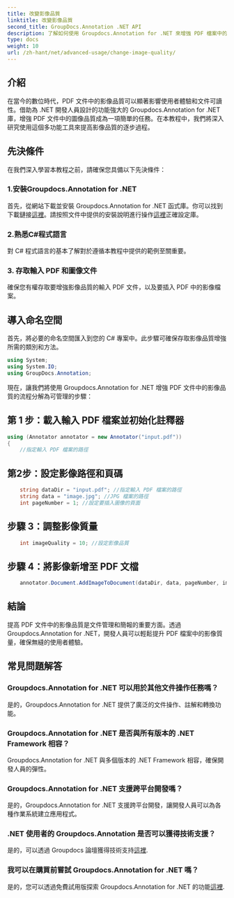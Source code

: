 ```yaml
---
title: 改變影像品質
linktitle: 改變影像品質
second_title: GroupDocs.Annotation .NET API
description: 了解如何使用 Groupdocs.Annotation for .NET 來增強 PDF 檔案中的影像品質。請遵循我們的逐步指南。
type: docs
weight: 10
url: /zh-hant/net/advanced-usage/change-image-quality/
---
```

## 介紹
在當今的數位時代，PDF 文件中的影像品質可以顯著影響使用者體驗和文件可讀性。借助為 .NET 開發人員設計的功能強大的 Groupdocs.Annotation for .NET 庫，增強 PDF 文件中的圖像品質成為一項簡單的任務。在本教程中，我們將深入研究使用這個多功能工具來提高影像品質的逐步過程。
## 先決條件
在我們深入學習本教程之前，請確保您具備以下先決條件：
### 1.安裝Groupdocs.Annotation for .NET
首先，從網站下載並安裝 Groupdocs.Annotation for .NET 函式庫。你可以找到下載鏈接[這裡](https://releases.groupdocs.com/annotation/net/)。請按照文件中提供的安裝說明進行操作[這裡](https://reference.groupdocs.com/annotation/net/)正確設定庫。
### 2.熟悉C#程式語言
對 C# 程式語言的基本了解對於遵循本教程中提供的範例至關重要。
### 3. 存取輸入 PDF 和圖像文件
確保您有權存取要增強影像品質的輸入 PDF 文件，以及要插入 PDF 中的影像檔案。

## 導入命名空間
首先，將必要的命名空間匯入到您的 C# 專案中。此步驟可確保存取影像品質增強所需的類別和方法。

```csharp
using System;
using System.IO;
using GroupDocs.Annotation;
```

現在，讓我們將使用 Groupdocs.Annotation for .NET 增強 PDF 文件中的影像品質的流程分解為可管理的步驟：
## 第 1 步：載入輸入 PDF 檔案並初始化註釋器
```csharp
using (Annotator annotator = new Annotator("input.pdf"))
{
    //指定輸入 PDF 檔案的路徑
```
## 第2步：設定影像路徑和頁碼
```csharp
    string dataDir = "input.pdf"; //指定輸入 PDF 檔案的路徑
    string data = "image.jpg"; //JPG 檔案的路徑
    int pageNumber = 1; //設定要插入圖像的頁面
```
## 步驟 3：調整影像質量
```csharp
    int imageQuality = 10; //設定影像品質
```
## 步驟 4：將影像新增至 PDF 文檔
```csharp
    annotator.Document.AddImageToDocument(dataDir, data, pageNumber, imageQuality);
```

## 結論
提高 PDF 文件中的影像品質是文件管理和簡報的重要方面。透過 Groupdocs.Annotation for .NET，開發人員可以輕鬆提升 PDF 檔案中的影像質量，確保無縫的使用者體驗。
## 常見問題解答
### Groupdocs.Annotation for .NET 可以用於其他文件操作任務嗎？
是的，Groupdocs.Annotation for .NET 提供了廣泛的文件操作、註解和轉換功能。
### Groupdocs.Annotation for .NET 是否與所有版本的 .NET Framework 相容？
Groupdocs.Annotation for .NET 與多個版本的 .NET Framework 相容，確保開發人員的彈性。
### Groupdocs.Annotation for .NET 支援跨平台開發嗎？
是的，Groupdocs.Annotation for .NET 支援跨平台開發，讓開發人員可以為各種作業系統建立應用程式。
### .NET 使用者的 Groupdocs.Annotation 是否可以獲得技術支援？
是的，可以透過 Groupdocs 論壇獲得技術支持[這裡](https://forum.groupdocs.com/c/annotation/10).
### 我可以在購買前嘗試 Groupdocs.Annotation for .NET 嗎？
是的，您可以透過免費試用版探索 Groupdocs.Annotation for .NET 的功能[這裡](https://releases.groupdocs.com/).